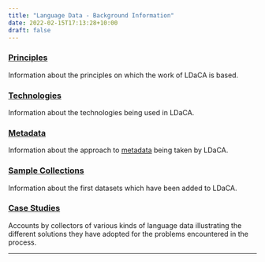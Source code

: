 ```yaml
---
title: "Language Data - Background Information"
date: 2022-02-15T17:13:28+10:00
draft: false
--- 
```

### [Principles](/background/principles/)
Information about the principles on which the work of LDaCA is based.

### [Technologies](/background/technologies/)
Information about the technologies being used in LDaCA.

### [Metadata](/background/metadata/)
Information about the approach to 
[metadata](https://en.wikipedia.org/wiki/Metadata) being taken by LDaCA.

### [Sample Collections](/background/sample-collections/)
Information about the first datasets which have been added to LDaCA.

### [Case Studies](/background/case-studies/)
Accounts by collectors of various kinds of language data illustrating the 
different solutions they have adopted for the problems encountered in the 
process.

---
